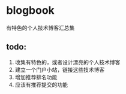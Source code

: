 # blogbook
有特色的个人技术博客汇总集

## todo:

1. 收集有特色的，或者设计漂亮的个人技术博客
2. 建立一个门户小站，链接这些技术博客
3. 增加推荐排名功能
4. 应该有推荐提交的功能
